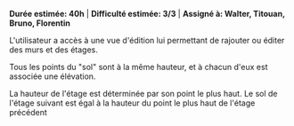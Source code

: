 **Durée estimée: 40h** | **Difficulté estimée: 3/3** | **Assigné à: Walter, Titouan, Bruno, Florentin**

L'utilisateur a accès à une vue d'édition lui permettant de rajouter ou éditer des murs et des étages. 

Tous les points du "sol" sont à la même hauteur, et à chacun d'eux est associée une élévation.

La hauteur de l'étage est déterminée par son point le plus haut. Le sol de l'étage suivant est égal à la hauteur du point le plus haut de l'étage précédent
